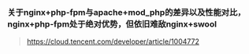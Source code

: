 ### 关于nginx+php-fpm与apache+mod_php的差异以及性能对比，nginx+php-fpm处于绝对优势，但依旧难敌nginx+swool

> https://cloud.tencent.com/developer/article/1004772

